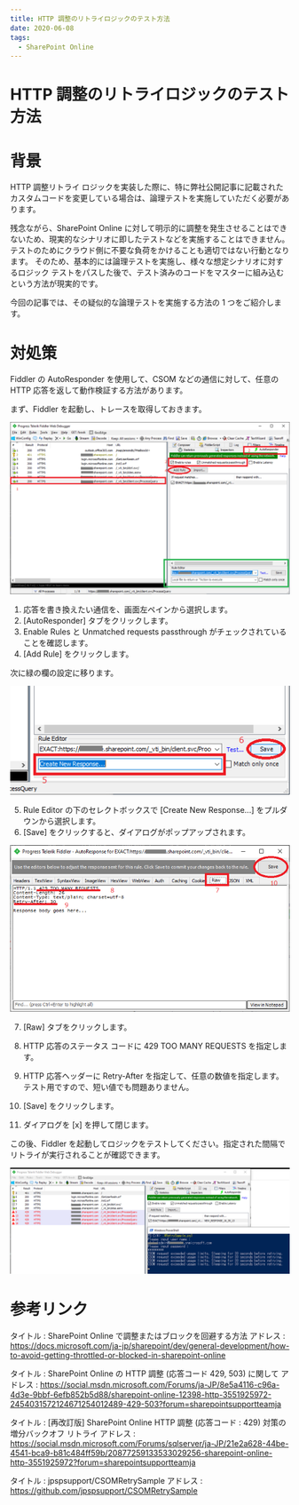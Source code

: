 ```yaml
---
title: HTTP 調整のリトライロジックのテスト方法
date: 2020-06-08
tags:
  - SharePoint Online
---
```


# HTTP 調整のリトライロジックのテスト方法

# 背景
HTTP 調整リトライ ロジックを実装した際に、特に弊社公開記事に記載されたカスタムコードを変更している場合は、論理テストを実施していただく必要があります。

残念ながら、SharePoint Online に対して明示的に調整を発生させることはできないため、現実的なシナリオに即したテストなどを実施することはできません。
テストのためにクラウド側に不要な負荷をかけることも適切ではない行動となります。
そのため、基本的には論理テストを実施し、様々な想定シナリオに対するロジック テストをパスした後で、テスト済みのコードをマスターに組み込むという方法が現実的です。

今回の記事では、その疑似的な論理テストを実施する方法の 1 つをご紹介します。

# 対処策
Fiddler の AutoResponder を使用して、CSOM などの通信に対して、任意の HTTP 応答を返して動作検証する方法があります。

まず、Fiddler を起動し、トレースを取得しておきます。

![Fiddler1](./Testing-backoff-logic/Fiddler1.png)

1) 応答を書き換えたい通信を、画面左ペインから選択します。
2) [AutoResponder] タブをクリックします。
3) Enable Rules と Unmatched requests passthrough がチェックされていることを確認します。
4) [Add Rule] をクリックします。

次に緑の欄の設定に移ります。

![Fiddler2](./Testing-backoff-logic/Fiddler2.png)

5) Rule Editor の下のセレクトボックスで [Create New Response...] をプルダウンから選択します。
6) [Save] をクリックすると、ダイアログがポップアップされます。

![Fiddler3-1](./Testing-backoff-logic/Fiddler3-1.png)

7) [Raw] タブをクリックします。
8) HTTP 応答のステータス コードに 429 TOO MANY REQUESTS を指定します。
9) HTTP 応答ヘッダーに Retry-After を指定して、任意の数値を指定します。
 テスト用ですので、短い値でも問題ありません。

10) [Save] をクリックします。
11) ダイアログを [x] を押して閉じます。

この後、Fiddler を起動してロジックをテストしてください。指定された間隔でリトライが実行されることが確認できます。

![Fiddler4](./Testing-backoff-logic/Fiddler4.png)

# 参考リンク

タイトル : SharePoint Online で調整またはブロックを回避する方法
アドレス : https://docs.microsoft.com/ja-jp/sharepoint/dev/general-development/how-to-avoid-getting-throttled-or-blocked-in-sharepoint-online

タイトル : SharePoint Online の HTTP 調整 (応答コード 429, 503) に関して
アドレス : https://social.msdn.microsoft.com/Forums/ja-JP/8e5a4116-c96a-4d3e-9bbf-6efb852b5d88/sharepoint-online-12398-http-3551925972-2454031572124671254012489-429-503?forum=sharepointsupportteamja

タイトル : [再改訂版] SharePoint Online HTTP 調整 (応答コード : 429) 対策の増分バックオフ リトライ
アドレス : https://social.msdn.microsoft.com/Forums/sqlserver/ja-JP/21e2a628-44be-4541-bca9-b81c484ff59b/20877259133533029256-sharepoint-online-http-3551925972?forum=sharepointsupportteamja

タイトル : jpspsupport/CSOMRetrySample
アドレス : https://github.com/jpspsupport/CSOMRetrySample

